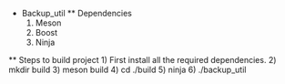 * Backup_util
** Dependencies
	1) Meson
	2) Boost
	3) Ninja

** Steps to build project 
	1) First install all the required dependencies.
	2) mkdir build
	3) meson build
	4) cd ./build
	5) ninja
	6) ./backup_util
 
